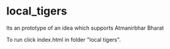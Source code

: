# local_tigers
Its an prototype of an idea which supports Atmanirbhar Bharat

To run click index.html in folder "local tigers".
